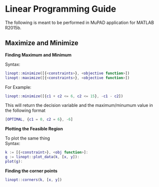 # Linear Programming Guide
The following is meant to be performed in MuPAD application for MATLAB R2015b.

## Maximize and Minimize

__Finding Maximum and Minimum__

Syntax:
```MATLAB
linopt::minimize([{<constraints>}, <objective function>])
linopt::maximize([{<constraints>}, <objective function>])
```
For Example:
```MATLAB
linopt::minimize([{c1 + c2 <= 6, c2 <= 15}, -c1 - c2])
```
This will return the decision variable and the maximum/minumum value in the following format
```MATLAB
[OPTIMAL, {c1 = 0, c2 = 6}, -6]
```

__Plotting the Feasible Region__

To plot the same thing <br>
Syntax:
```MATLAB
k := [{<constraint>}, <obj function>]:
g := linopt::plot_data(k, [x, y]):
plot(g):
```
__Finding the corner points__

```MATLAB
linopt::corners(k, [x, y])
```
